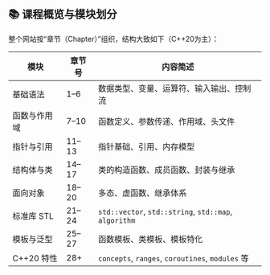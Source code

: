 ## 📚 课程概览与模块划分

整个网站按“章节（Chapter）”组织，结构大致如下（C++20为主）：

|模块|章节号|内容简述|
|---|---|---|
|基础语法|1–6|数据类型、变量、运算符、输入输出、控制流|
|函数与作用域|7–10|函数定义、参数传递、作用域、头文件|
|指针与引用|11–13|指针基础、引用、内存模型|
|结构体与类|14–17|类的构造函数、成员函数、封装与继承|
|面向对象|18–20|多态、虚函数、继承体系|
|标准库 STL|21–24|`std::vector`, `std::string`, `std::map`, `algorithm`|
|模板与泛型|25–27|函数模板、类模板、模板特化|
|C++20 特性|28+|`concepts`, `ranges`, `coroutines`, `modules` 等|

